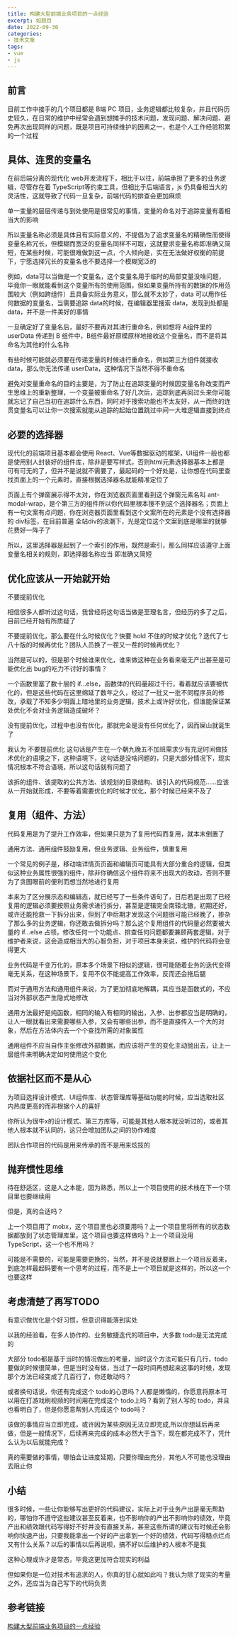 ```yaml
---
title: 构建大型前端业务项目的一点经验
excerpt: 如题目
date: 2022-09-30
categories:
- 技术文章
tags:
- vue
- js
---
```


## 前言
目前工作中接手的几个项目都是 B端 PC 项目，业务逻辑都比较复杂，并且代码历史较久，在日常的维护中经常会遇到想摊手的技术问题，发现问题、解决问题、避免再次出现同样的问题，既是项目可持续维护的因素之一，也是个人工作经验积累的一个过程

## 具体、连贯的变量名
在前后端分离的现代化 web开发流程下，相比于以往，前端承担了更多的业务逻辑，尽管存在着 TypeScript等约束工具，但相比于后端语言，js 仍具备相当大的灵活性，这就导致了代码一旦复杂，前端代码的排查会更加麻烦

单一变量的层层传递与到处使用是很常见的事情，变量的命名对于追踪变量有着相当大的影响

所以变量名称必须是具体且有实际意义的，不提倡为了追求变量名的精确性而使得变量名称冗长，但模糊而宽泛的变量名同样不可取，这就要求变量名称即准确又简短，在某些时候，可能很难做到这一点，个人倾向是，实在无法做好权衡的前提下，宁愿选择冗长的变量名也不要选择一个模糊宽泛的

例如，data可以当做是一个变量名，这个变量名用于临时的局部变量没啥问题，毕竟你一眼就能看到这个变量所有的使用范围，但如果变量所持有的数据的作用范围较大（例如跨组件）且具备实际业务意义，那么就不太妙了，data 可以用作任何数据的变量名，当需要追踪 data的时候，在编辑器里搜索 data，发现到处都是 data，并不是一件美好的事情

一旦确定好了变量名后，最好不要再对其进行重命名，例如想将 A组件里的 userData 传递到 B 组件中，B组件最好原模原样地接收这个变量名，而不是将其命名为其他的什么名称

有些时候可能就必须要在传递变量的时候进行重命名，例如第三方组件就接收 data，那么你无法传递 userData，这种情况下当然不得不重命名

避免对变量重命名的目的主要是，为了防止在追踪变量的时候因变量名称改变而产生思维上的重新整理，一个变量被重命名了好几次后，追踪到底再回过头来你可能就忘记了自己当初在追踪什么东西，同时对于搜索功能也不太友好，从一而终的连贯变量名可以让你一次搜索就能从追踪的起始位置跳过中间一大堆逻辑直接到终点

## 必要的选择器
现代化的前端项目基本都会使用 React、Vue等数据驱动的框架，UI组件一般也都是使用别人封装好的组件库，除非是要写样式，否则html元素选择器基本上都是可有可无的了，但并不是说就不需要了，最起码的一个好处是，让你想在代码里查找页面上的一个元素时，直接根据选择器名就能精准定位了

页面上有个弹窗展示得不太对，你在浏览器页面里看到这个弹窗元素名叫 ant-modal-wrap，是个第三方的组件所以你代码里根本搜不到这个选择器名；页面上有一句文案有点问题，你在浏览器页面里看到这个文案所在的元素是个没有选择器的 div标签，在目前普遍 全站div的浪潮下，光是定位这个文案到底是哪里的就够花费好一阵子了

所以，这里选择器是起到了一个索引的作用，既然是索引，那么同样应该遵守上面变量名相关的规则，即选择器名称应当 即准确又简短

## 优化应该从一开始就开始

不要提前优化

相信很多人都听过这句话，我曾经将这句话当做是至理名言，但经历的多了之后，目前已经开始有所质疑了

不要提前优化，那么要在什么时候优化？快要 hold 不住的时候才优化？迭代了七八十版的时候再优化？团队人员换了一茬又一茬的时候再优化？

当然是可以的，但是那个时候谁来优化，谁来做这种在业务看来毫无产出甚至是可能优化出 bug的吃力不讨好的事情？

一个函数里塞了数十层的 if...else，函数体的代码量超过千行，看着就应该要被优化的，但是这些代码在这里绵延了数年之久，经过了一批又一批不同程序员的修改，承载了不知多少明面上暗地里的业务逻辑，技术上或许好优化，但谁能保证某处优化不会对业务逻辑造成破坏？

没有提前优化，过程中也没有优化，那就完全是没有任何优化了，因而屎山就诞生了

我认为 不要提前优化 这句话是产生在一个朝九晚五不加班需求少有充足时间做技术优化的语境之下，这种语境下，这句话是没啥问题的，只是大部分情况下，现实情况根本不符合语境，所以这句话就有问题了

该拆的组件、该提取的公共方法、该规划的目录结构、该引入的代码规范……应该从一开始就形成，不要等着需要优化的时候才优化，那个时候已经来不及了

## 复用（组件、方法）
代码复用是为了提升工作效率，但如果只是为了复用代码而复用，就本末倒置了

通用方法、通用组件鼓励复用，但业务逻辑、业务组件，慎重复用

一个常见的例子是，移动端详情页页面和编辑页可能具有大部分重合的逻辑，但类似这种业务属性很强的组件，除非你确信这个组件将来不出现大的改动，否则不要为了贪图眼前的便利而想当然地进行复用

本来为了区分展示态和编辑态，就已经写了一些条件语句了，日后若是出现了已经复用的逻辑必须要按照业务需求进行拆分，甚至是逻辑完全南辕北辙，初期还好，或许还能抢救一下拆分出来，但到了中后期才发现这个问题很可能已经晚了，掺杂了那么多的业务逻辑，你还敢去做拆分吗？那么这个复用组件的代码量必然要被大量的 if...else 占领，修改任何一个功能点、排查任何问题都要兼顾两套逻辑，对于维护者来说，这会造成相当大的心智负担，对于项目本身来说，维护的代码将会变得更大

业务代码是千变万化的，原本多个场景下相似的逻辑，很可能随着业务的迭代变得毫无关系，在这种场景下，复用不仅不能提高工作效率，反而还会拖后腿

而对于通用方法和通用组件来说，为了更加彻底地解耦，其应当是函数式的，不应当对外部状态产生隐式地修改

通用方法最好是纯函数，相同的输入有相同的输出，入参、出参都应当是明确的，让人一眼就看出来需要哪些入参，又会有哪些出参，而不是直接传入一个大的对象，然后在方法体内去一个个查找所需的对象属性

通用组件不应当自作主张修改外部数据，而应该将产生的变化主动抛出去，让上一层组件来明确决定如何使用这个变化

## 依据社区而不是从心
为项目选择设计模式、UI组件库、状态管理库等基础功能的时候，应当选取社区内热度更高的而非根据个人的喜好

你所认为很牛x的设计模式、第三方库等，可能是其他人根本就没听过的，或者其他人根本就不认同的，这只会增加团队之间的协作难度

团队合作项目的代码是用来传承的而不是用来炫技的

## 抛弃惯性思维
待在舒适区，这是人之本能，因为熟悉，所以上一个项目使用的技术栈在下一个项目里也要继续用

但是，真的合适吗？

上一个项目用了 mobx，这个项目里也必须要用吗？上一个项目里将所有的状态数据都放到了状态管理库里，这个项目也要这样做吗？上一个项目没用 TypeScript，这一个也不用吗？

可能是不需要的，可能是需要更换的，当然，并不是说就要跟上一个项目反着来，到底怎样最起码要有一个思考的过程，而不是上一个项目就是这样的，所以这一个也要这样

## 考虑清楚了再写TODO
有意识做优化是个好习惯，但意识得能落到实处

以我的经验看，在多人协作的、业务敏捷迭代的项目中，大多数 todo是无法完成的

大部分 todo都是基于当时的情况做出的考量，当时这个方法可能只有几行，todo 要做的时候很简单，但是当时没有做，当过了一段时间再想起来这事的时候，发现那个方法已经变成了几百行了，你还敢动吗？

或者换句话说，你还有完成这个 todo的心思吗？人都是懒惰的，你愿意将原本可以用在打游戏刷视频的时间用在完成这个 todo上吗？看到了别人写的 todo，并且也看明白了，但是你愿意帮别人完成这个 todo吗？

该做的事情应当立即完成，或许因为某些原因无法立即完成,所以你想延后再来做，但是一般情况下，后续再来完成的成本必然大于当下，现在都完成不了，凭什么认为以后就能完成？

真的需要做的事情，哪怕会让进度延期，只要你理由充分，其他人不可能也没理由去阻止你

## 小结
很多时候，一些让你能够写出更好的代码建议，实际上对于业务产出是毫无帮助的，哪怕你不遵守这些建议甚至反着来，也不影响你的产出不影响你的绩效，毕竟产出和绩效跟代码写得好不好并没有直接关系，甚至这些所谓的建议有时候还会影响你快速产出，只要我能拿出一个好的产出拿到一个好的绩效，代码写得糙点烂点又有什么关系？以后的事情以后再说呗，搞不好以后维护的人根本不是我

这种心理或许才是常态，毕竟这更加符合现实的利益

但如果你是一位对技术有追求的人，你真的甘心就如此吗？我认为除了现实的考量之外，还应当为自己写下的代码负责

## 参考链接
[构建大型前端业务项目的一点经验](https://juejin.cn/post/7016948081321050148)

